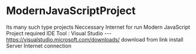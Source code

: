 # ModernJavaScriptProject
Its many such type projects 
Neccessary Internet for run Modern JavaScript Project
required 
IDE Tool : Visual Studio ---  https://visualstudio.microsoft.com/downloads/ download from link
install Server
Internet connection


